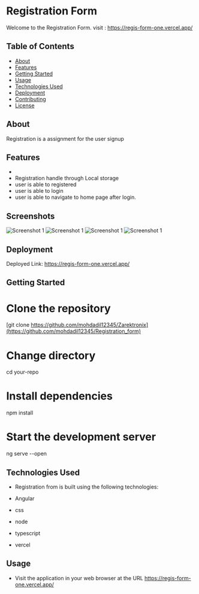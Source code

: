 # Registration Form

Welcome to the Registration Form.
visit : https://regis-form-one.vercel.app/

## Table of Contents

- [About](#about)
- [Features](#features)
- [Getting Started](#getting-started)
- [Usage](#usage)
- [Technologies Used](#technologies-used)
- [Deployment](#deployment)
- [Contributing](#contributing)
- [License](#license)

## About

Registration is a assignment for the user signup

## Features

-
- Registration handle through Local storage
- user is able to registered
- user is able to login
- user is able to navigate to home page after login.


## Screenshots

![Screenshot 1](./regis_form/src/assets/signup2.png)
![Screenshot 1](./regis_form/src/assets/signup1.png)
![Screenshot 1](./regis_form/src/assets/login1.png)
![Screenshot 1](./regis_form/src/assets/login2.png)





## Deployment

Deployed Link: https://regis-form-one.vercel.app/

## Getting Started

# Clone the repository

[git clone https://github.com/mohdadil12345/Zarektronix](https://github.com/mohdadil12345/Registration_form)

# Change directory

cd your-repo

# Install dependencies

npm install

# Start the development server

ng serve --open

## Technologies Used

- Registration from   is built using the following technologies:

- Angular
- css
- node
- typescript
- vercel

## Usage

- Visit the application in your web browser at the URL https://regis-form-one.vercel.app/
